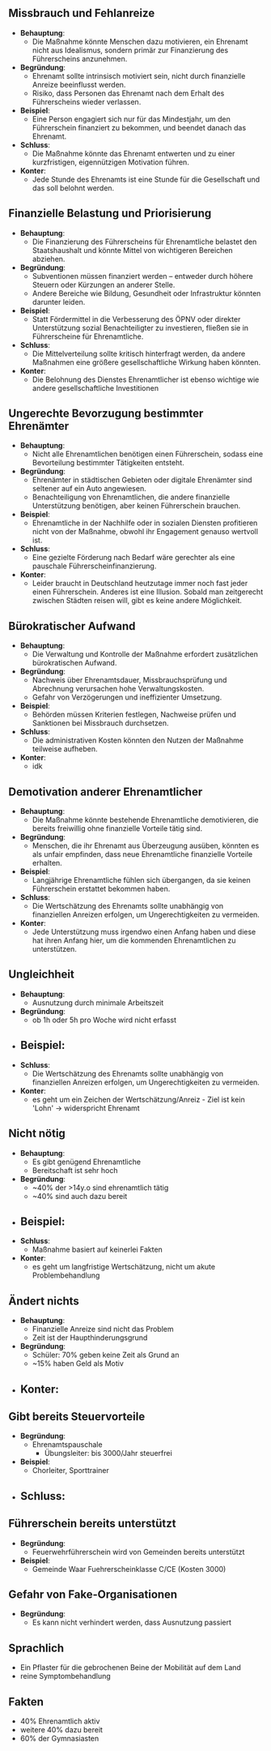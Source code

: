 ## Missbrauch und Fehlanreize  
- **Behauptung**:  
	- Die Maßnahme könnte Menschen dazu motivieren, ein Ehrenamt nicht aus Idealismus, sondern primär zur Finanzierung des Führerscheins anzunehmen.  
- **Begründung**:  
	- Ehrenamt sollte intrinsisch motiviert sein, nicht durch finanzielle Anreize beeinflusst werden.  
	- Risiko, dass Personen das Ehrenamt nach dem Erhalt des Führerscheins wieder verlassen.  
- **Beispiel**:  
	- Eine Person engagiert sich nur für das Mindestjahr, um den Führerschein finanziert zu bekommen, und beendet danach das Ehrenamt.  
- **Schluss**:  
	- Die Maßnahme könnte das Ehrenamt entwerten und zu einer kurzfristigen, eigennützigen Motivation führen.
- **Konter**:
	- Jede Stunde des Ehrenamts ist eine Stunde für die Gesellschaft und das soll belohnt werden.

## Finanzielle Belastung und Priorisierung  
- **Behauptung**:  
	- Die Finanzierung des Führerscheins für Ehrenamtliche belastet den Staatshaushalt und könnte Mittel von wichtigeren Bereichen abziehen.  
- **Begründung**:  
	- Subventionen müssen finanziert werden – entweder durch höhere Steuern oder Kürzungen an anderer Stelle.  
	- Andere Bereiche wie Bildung, Gesundheit oder Infrastruktur könnten darunter leiden.  
- **Beispiel**:  
	- Statt Fördermittel in die Verbesserung des ÖPNV oder direkter Unterstützung sozial Benachteiligter zu investieren, fließen sie in Führerscheine für Ehrenamtliche.  
- **Schluss**:  
	- Die Mittelverteilung sollte kritisch hinterfragt werden, da andere Maßnahmen eine größere gesellschaftliche Wirkung haben könnten.  
- **Konter**:
	- Die Belohnung des  Dienstes Ehrenamtlicher ist ebenso wichtige wie andere gesellschaftliche Investitionen

## Ungerechte Bevorzugung bestimmter Ehrenämter  
- **Behauptung**:  
	- Nicht alle Ehrenamtlichen benötigen einen Führerschein, sodass eine Bevorteilung bestimmter Tätigkeiten entsteht.  
- **Begründung**:  
	- Ehrenämter in städtischen Gebieten oder digitale Ehrenämter sind seltener auf ein Auto angewiesen.  
	- Benachteiligung von Ehrenamtlichen, die andere finanzielle Unterstützung benötigen, aber keinen Führerschein brauchen.  
- **Beispiel**:  
	- Ehrenamtliche in der Nachhilfe oder in sozialen Diensten profitieren nicht von der Maßnahme, obwohl ihr Engagement genauso wertvoll ist.  
- **Schluss**:  
	- Eine gezielte Förderung nach Bedarf wäre gerechter als eine pauschale Führerscheinfinanzierung.  
- **Konter**:
	- Leider braucht in Deutschland heutzutage immer noch fast jeder einen Führerschein. Anderes ist eine Illusion. Sobald man zeitgerecht zwischen Städten reisen will, gibt es keine andere Möglichkeit.
## Bürokratischer Aufwand  
- **Behauptung**:  
	- Die Verwaltung und Kontrolle der Maßnahme erfordert zusätzlichen bürokratischen Aufwand.  
- **Begründung**:  
	- Nachweis über Ehrenamtsdauer, Missbrauchsprüfung und Abrechnung verursachen hohe Verwaltungskosten.  
	- Gefahr von Verzögerungen und ineffizienter Umsetzung.  
- **Beispiel**:  
	- Behörden müssen Kriterien festlegen, Nachweise prüfen und Sanktionen bei Missbrauch durchsetzen.  
- **Schluss**:  
	- Die administrativen Kosten könnten den Nutzen der Maßnahme teilweise aufheben.  
- **Konter**:
	- idk

## Demotivation anderer Ehrenamtlicher
- **Behauptung**:  
	- Die Maßnahme könnte bestehende Ehrenamtliche demotivieren, die bereits freiwillig ohne finanzielle Vorteile tätig sind.  
- **Begründung**:  
	- Menschen, die ihr Ehrenamt aus Überzeugung ausüben, könnten es als unfair empfinden, dass neue Ehrenamtliche finanzielle Vorteile erhalten.  
- **Beispiel**:  
	- Langjährige Ehrenamtliche fühlen sich übergangen, da sie keinen Führerschein erstattet bekommen haben.  
- **Schluss**:  
	- Die Wertschätzung des Ehrenamts sollte unabhängig von finanziellen Anreizen erfolgen, um Ungerechtigkeiten zu vermeiden.
- **Konter**:
	- Jede Unterstützung muss irgendwo einen Anfang haben und diese hat ihren Anfang hier, um die kommenden Ehrenamtlichen zu unterstützen.
## Ungleichheit
- **Behauptung**:  
	- Ausnutzung durch minimale Arbeitszeit
- **Begründung**:  
	- ob 1h oder 5h pro Woche wird nicht erfasst
- **Beispiel**:  
	- 
- **Schluss**:  
	- Die Wertschätzung des Ehrenamts sollte unabhängig von finanziellen Anreizen erfolgen, um Ungerechtigkeiten zu vermeiden.
- **Konter**:
	- es geht um ein Zeichen der Wertschätzung/Anreiz - Ziel ist kein 'Lohn' -> widerspricht Ehrenamt
## Nicht nötig
- **Behauptung**:  
	- Es gibt genügend Ehrenamtliche
	- Bereitschaft ist sehr hoch
- **Begründung**:  
	- ~40% der >14y.o sind ehrenamtlich tätig
	- ~40% sind auch dazu bereit
- **Beispiel**:  
	- 
- **Schluss**:  
	- Maßnahme basiert auf keinerlei Fakten
- **Konter**:
	- es geht um langfristige Wertschätzung, nicht um akute Problembehandlung


## Ändert nichts
- **Behauptung**:  
	- Finanzielle Anreize sind nicht das Problem
	- Zeit ist der Haupthinderungsgrund
- **Begründung**:  
	- Schüler: 70% geben keine Zeit als Grund an
	- ~15% haben Geld als Motiv
- **Konter**:
	- 
## Gibt bereits Steuervorteile
- **Begründung**:
	- Ehrenamtspauschale
		- Übungsleiter: bis 3000/Jahr steuerfrei
- **Beispiel**:
	- Chorleiter, Sporttrainer
- **Schluss**:
	- 


## Führerschein bereits unterstützt
- **Begründung**:
	- Feuerwehrführerschein wird von Gemeinden bereits unterstützt
- **Beispiel**:
	- Gemeinde Waar Fuehrerscheinklasse C/CE (Kosten 3000)

## Gefahr von Fake-Organisationen
- **Begründung**:
	- Es kann nicht verhindert werden, dass Ausnutzung passiert

## Sprachlich
- Ein Pflaster für die gebrochenen Beine der Mobilität auf dem Land
- reine Symptombehandlung


## Fakten
- 40% Ehrenamtlich aktiv
- weitere 40% dazu bereit
- 60% der Gymnasiasten